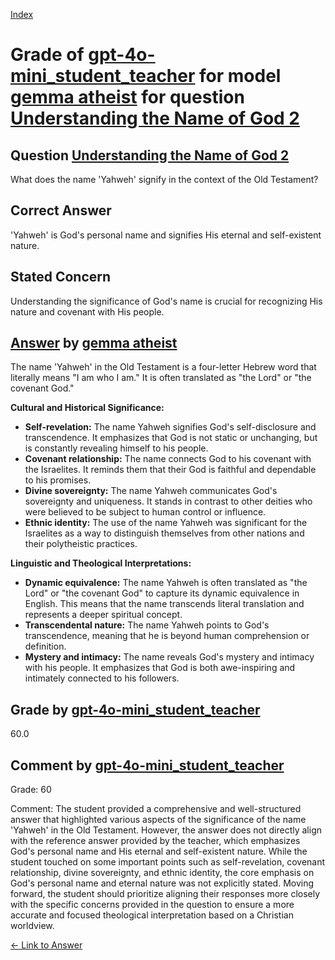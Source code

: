
[Index](../../../../index.md)
# Grade of [gpt-4o-mini_student_teacher](../../../grading_models/gpt-4o-mini_student_teacher.md) for model [gemma atheist](../../../answering_models/gemma_atheist.md) for question [Understanding the Name of God 2](../../../questions/Understanding_the_Name_of_God_2.md)

## Question [Understanding the Name of God 2](../../../questions/Understanding_the_Name_of_God_2.md)
What does the name 'Yahweh' signify in the context of the Old Testament?

## Correct Answer
'Yahweh' is God's personal name and signifies His eternal and self-existent nature.

## Stated Concern
Understanding the significance of God's name is crucial for recognizing His nature and covenant with His people.

## [Answer](../Understanding_the_Name_of_God_2.md) by [gemma atheist](../../../answering_models/gemma_atheist.md)
The name 'Yahweh' in the Old Testament is a four-letter Hebrew word that literally means "I am who I am." It is often translated as "the Lord" or "the covenant God."

**Cultural and Historical Significance:**

* **Self-revelation:** The name Yahweh signifies God's self-disclosure and transcendence. It emphasizes that God is not static or unchanging, but is constantly revealing himself to his people.
* **Covenant relationship:** The name connects God to his covenant with the Israelites. It reminds them that their God is faithful and dependable to his promises.
* **Divine sovereignty:** The name Yahweh communicates God's sovereignty and uniqueness. It stands in contrast to other deities who were believed to be subject to human control or influence.
* **Ethnic identity:** The use of the name Yahweh was significant for the Israelites as a way to distinguish themselves from other nations and their polytheistic practices.

**Linguistic and Theological Interpretations:**

* **Dynamic equivalence:** The name Yahweh is often translated as "the Lord" or "the covenant God" to capture its dynamic equivalence in English. This means that the name transcends literal translation and represents a deeper spiritual concept.
* **Transcendental nature:** The name Yahweh points to God's transcendence, meaning that he is beyond human comprehension or definition.
* **Mystery and intimacy:** The name reveals God's mystery and intimacy with his people. It emphasizes that God is both awe-inspiring and intimately connected to his followers.

## Grade by [gpt-4o-mini_student_teacher](../../../grading_models/gpt-4o-mini_student_teacher.md)
60.0

## Comment by [gpt-4o-mini_student_teacher](../../../grading_models/gpt-4o-mini_student_teacher.md)
Grade: 60

Comment: The student provided a comprehensive and well-structured answer that highlighted various aspects of the significance of the name 'Yahweh' in the Old Testament. However, the answer does not directly align with the reference answer provided by the teacher, which emphasizes God's personal name and His eternal and self-existent nature. While the student touched on some important points such as self-revelation, covenant relationship, divine sovereignty, and ethnic identity, the core emphasis on God's personal name and eternal nature was not explicitly stated. Moving forward, the student should prioritize aligning their responses more closely with the specific concerns provided in the question to ensure a more accurate and focused theological interpretation based on a Christian worldview.

[&lt;- Link to Answer](../Understanding_the_Name_of_God_2.md)
